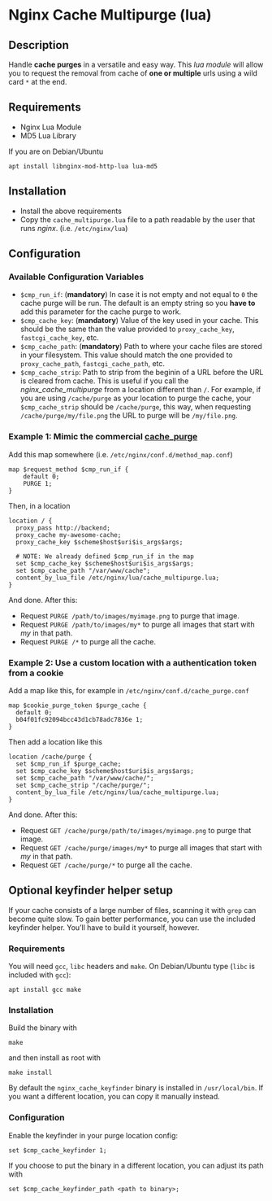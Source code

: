 # Nginx Cache Multipurge (lua)

## Description

Handle **cache purges** in a versatile and easy way. This *lua module* will allow you to request the removal from cache of **one or multiple** urls using a wild card `*` at the end.


## Requirements

 * Nginx Lua Module
 * MD5 Lua Library
 
 If you are on Debian/Ubuntu
 
 ```
 apt install libnginx-mod-http-lua lua-md5
 ```
 
## Installation
 
* Install the above requirements
* Copy the `cache_multipurge.lua` file to a path readable by the user that runs *nginx*. (i.e. `/etc/nginx/lua`)


## Configuration

### Available Configuration Variables

* `$cmp_run_if`: (**mandatory**) In case it is not empty and not equal to `0` the cache purge will be run. The default is an empty string so you **have to** add this parameter for the cache purge to work.
* `$cmp_cache_key`: (**mandatory**) Value of the key used in your cache. This should be the same than the value provided to `proxy_cache_key`, `fastcgi_cache_key`, etc.
* `$cmp_cache_path`: (**mandatory**) Path to where your cache files are stored in your filesystem. This value should match the one provided to `proxy_cache_path`, `fastcgi_cache_path`, etc.
* `$cmp_cache_strip`: Path to strip from the beginin of a URL before the URL is cleared from cache. This is useful if you call the *nginx_cache_multipurge* from a location different than `/`. For example, if you are using `/cache/purge` as your location to purge the cache, your `$cmp_cache_strip` should be `/cache/purge`, this way, when requesting `/cache/purge/my/file.png` the URL to purge will be `/my/file.png`.

### Example 1: Mimic the commercial [cache_purge](https://nginx.org/en/docs/http/ngx_http_proxy_module.html#proxy_cache_purge)

Add this map somewhere (i.e. `/etc/nginx/conf.d/method_map.conf`)

```
map $request_method $cmp_run_if {
    default 0;
    PURGE 1;
}
```

Then, in a location

```
location / {
  proxy_pass http://backend;
  proxy_cache my-awesome-cache;
  proxy_cache_key $scheme$host$uri$is_args$args;
  
  # NOTE: We already defined $cmp_run_if in the map
  set $cmp_cache_key $scheme$host$uri$is_args$args;
  set $cmp_cache_path "/var/www/cache";
  content_by_lua_file /etc/nginx/lua/cache_multipurge.lua;
}
```

And done. After this:

* Request `PURGE /path/to/images/myimage.png` to purge that image.
* Request `PURGE /path/to/images/my*` to purge all images that start with *my* in that path.
* Request `PURGE /*` to purge all the cache.

### Example 2: Use a custom location with a authentication token from a cookie

Add a map like this, for example in `/etc/nginx/conf.d/cache_purge.conf`

```
map $cookie_purge_token $purge_cache {
  default 0;
  b04f01fc92094bcc43d1cb78adc7836e 1;
}
```

Then add a location like this

```
location /cache/purge {
  set $cmp_run_if $purge_cache;
  set $cmp_cache_key $scheme$host$uri$is_args$args;
  set $cmp_cache_path "/var/www/cache/";
  set $cmp_cache_strip "/cache/purge/";
  content_by_lua_file /etc/nginx/lua/cache_multipurge.lua;
}
```

And done. After this:

* Request `GET /cache/purge/path/to/images/myimage.png` to purge that image.
* Request `GET /cache/purge/images/my*` to purge all images that start with *my* in that path.
* Request `GET /cache/purge/*` to purge all the cache.


## Optional keyfinder helper setup

If your cache consists of a large number of files, scanning it with `grep` can become quite slow. 
To gain better performance, you can use the included keyfinder helper. You’ll have to build it yourself, however.
### Requirements
You will need `gcc`, `libc` headers and `make`. On Debian/Ubuntu type (`libc` is included with `gcc`):
```
apt install gcc make
```
### Installation
Build the binary with 
```
make
```
and then install as root with 
```
make install
```
By default the `nginx_cache_keyfinder` binary is installed in `/usr/local/bin`. If you want a different location, you can copy it manually instead. 
### Configuration
Enable the keyfinder in your purge location config: 
```
set $cmp_cache_keyfinder 1;
```
If you choose to put the binary in a different location, you can adjust its path with
```
set $cmp_cache_keyfinder_path <path to binary>;
``` 
